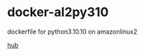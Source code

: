 # docker-al2py310
dockerfile for python3.10.10 on amazonlinux2 

[hub](https://hub.docker.com/repository/docker/haandol/al2py310/)
